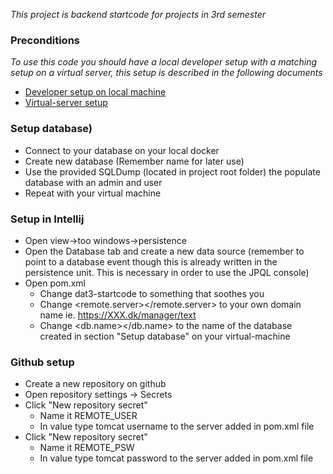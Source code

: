 
*This project is backend startcode for projects in 3rd semester*

### Preconditions
*To use this code you should have a local developer setup with a matching setup on a virtual server, this setup is described in the following documents*
- [Developer setup on local machine](https://docs.google.com/document/d/1aBUJrZkWGmyqgnZ7GncMEQYJdX3euuFi_j-N0D63QyM)
- [Virtual-server setup](https://docs.google.com/document/d/1tY1QKk4CK70iH0abeetCDMgNhKFhR558V9J4_0at-9I)


### Setup database)
- Connect to your database on your local docker
- Create new database (Remember name for later use)
- Use the provided SQLDump (located in project root folder) the populate database with an admin and user
- Repeat with your virtual machine

### Setup in Intellij
- Open view->too windows->persistence
- Open the Database tab and create a new data source (remember to point to a database event though this is already written in the persistence unit. This is necessary in order to use the JPQL console)
- Open pom.xml
  - Change <name>dat3-startcode</name> to something that soothes you
  - Change <remote.server></remote.server> to your own domain name ie. https://XXX.dk/manager/text
  - Change <db.name></db.name> to the name of the database created in section "Setup database" on your virtual-machine


### Github setup
- Create a new repository on github
- Open repository settings -> Secrets
- Click "New repository secret"
  - Name it REMOTE_USER
  - In value type tomcat username to the server added in pom.xml file
- Click "New repository secret"
  - Name it REMOTE_PSW
  - In value type tomcat password to the server added in pom.xml file



